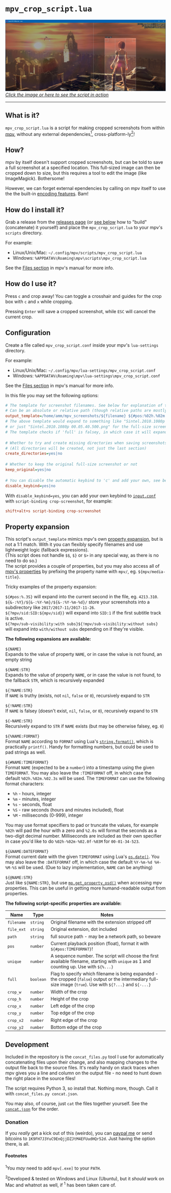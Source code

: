 # `mpv_crop_script.lua`

[![](docs/sintel_crop_guides_crosshair.jpg "Cropping Sintel (2010) with mpv_crop_script.lua")](https://youtu.be/Eis0Ipu7yw0)
[*Click the image or here to see the script in action*](https://youtu.be/Eis0Ipu7yw0)

----

## What is it?

`mpv_crop_script.lua` is a script for making cropped screenshots from within [mpv](https://github.com/mpv-player/mpv), without any external dependencies[<sup>1</sup>](#footnotes), cross-platform-ly[<sup>2</sup>](#footnotes)!

## How?

mpv by itself doesn't support cropped screenshots, but can be told to save a full screenshot at a specified location.
This full-sized image can then be cropped down to size, but this requires a tool to edit the image (like ImageMagick). Bothersome!

However, we can forget external ependencies by calling on mpv itself to use the the built-in [encoding features](https://mpv.io/manual/master/#encoding). Bam!

## How do I install it?

Grab a release from the [releases page](https://github.com/TheAMM/mpv_crop_script/releases) (or [see below](#development) how to "build" (concatenate) it yourself) and place the `mpv_crop_script.lua` to your mpv's `scripts` directory.

For example:
  * Linux/Unix/Mac: `~/.config/mpv/scripts/mpv_crop_script.lua`
  * Windows: `%APPDATA%\Roaming\mpv\scripts\mpv_crop_script.lua`

See the [Files section](https://mpv.io/manual/master/#files) in mpv's manual for more info.

## How do I use it?

Press `c` and crop away! You can toggle a crosshair and guides for the crop box with `c` and `x` while cropping.

Pressing `Enter` will save a cropped screenshot, while `ESC` will cancel the current crop.

## Configuration

Create a file called `mpv_crop_script.conf` inside your mpv's `lua-settings` directory.

For example:
  * Linux/Unix/Mac: `~/.config/mpv/lua-settings/mpv_crop_script.conf`
  * Windows: `%APPDATA%\Roaming\mpv\lua-settings\mpv_crop_script.conf`

See the [Files section](https://mpv.io/manual/master/#files) in mpv's manual for more info.

In this file you may set the following options:
```ini
# The template for screenshot filenames. See below for explanation of the property expansion!
# Can be an absolute or relative path (though relative paths are mostly untested)
output_template=/home/amm/mpv_screenshots/${filename} ${#pos:%02h.%02m.%06.3s} ${!full:${crop_w}x${crop_h} ${%unique:%03d}}.png
# The above template would expand to something like "Sintel.2010.1080p 00.05.40.500 200x400 001.png".
# or just "Sintel.2010.1080p 00.05.40.500.png" for the full-size screenshots (if kept).
# The template checks if 'full' is falsey, in which case it will expand the crop size and sequence number.

# Whether to try and create missing directories when saving screenshots
# (All directories will be created, not just the last section)
create_directories=yes|no

# Whether to keep the original full-size screenshot or not
keep_original=yes|no

# You can disable the automatic keybind to 'c' and add your own, see below
disable_keybind=yes|no
```

With `disable_keybind=yes`, you can add your own keybind to [`input.conf`](https://mpv.io/manual/master/#input-conf) with `script-binding crop-screenshot`, for example:
```ini
shift+alt+s script-binding crop-screenshot
```

## Property expansion

This script's `output_template` mimics mpv's own [property expansion](https://mpv.io/manual/master/#property-expansion), but is not a 1:1 match. With it you can flexibly specify filenames and use lightweight logic (fallback expressions).  
(This script does not handle `$$`, `$}` or `$>` in any special way, as there is no need to do so.)  
The script provides a couple of properties, but you may also access all of [mpv's properties](https://mpv.io/manual/master/#property-list) by prefixing the property name with `mpv/`, eg. `${mpv/media-title}`.

Tricky examples of the property expansion:

`${#pos:%.3S}` will expand into the current second in the file, eg. `4213.310`.  
`${&-:%Y}/${&-:%Y-%m}/${&-:%Y-%m-%d}/` store your screenshots into a subdirectory like `2017/2017-11/2017-11-26`.  
`${?mpv/sid:SID:${mpv/sid}}` will expand into `SID:1` if the first subtitle track is active.  
`${?mpv/sub-visibility:with subs}${!mpv/sub-visibility:without subs}` will expand into `with/without subs` depending on if they're visible.  

**The following expansions are available:**

`${NAME}`  
  Expands to the value of property `NAME`, or in case the value is not found, an empty string

`${NAME:STR}`  
  Expands to the value of property `NAME`, or in case the value is not found, to the fallback `STR`, which is recursively expanded

`${?NAME:STR}`  
  If `NAME` is truthy (exists, not `nil`, `false` or `0`), recursively expand to `STR`

`${!NAME:STR}`  
  If `NAME` is falsey (doesn't exist, `nil`, `false`, or `0`), recursively expand to `STR`

`${~NAME:STR}`  
  Recursively expand to `STR` if `NAME` exists (but may be otherwise falsey, eg. `0`)

`${%NAME:FORMAT}`  
  Format `NAME` according to `FORMAT` using Lua's [`string.format()`](http://www.lua.org/manual/5.1/manual.html#pdf-string.format), which is practically `printf()`. Handy for formatting numbers, but could be used to pad strings as well.

`${#NAME:TIMEFORMAT}`  
  Format `NAME` (expected to be a `number`) into a timestamp using the given `TIMEFORMAT`. You may also leave the `:TIMEFORMAT` off, in which case the default `%02h.%02m.%02.3s` will be used.
  The `TIMEFORMAT` can use the following format characters:

  *  `%h` - hours, integer
  *  `%m` - minutes, integer
  *  `%s` - seconds, float
  *  `%S` - raw seconds (hours and minutes included), float
  *  `%M` - milliseconds (0-999), integer

  You may use format specifiers to pad or truncate the values, for example `%02h` will pad the hour with a zero and `%2.0s` will format the seconds as a two-digit decimal number.
  Milliseconds are included as their own specifier in case you'd like to do `%02h-%02m-%02.0f-%03M` for `00-01-34-523`.

`${&NAME:DATEFORMAT}`  
  Format current date with the given `TIMEFORMAT` using Lua's [`os.date()`](https://www.lua.org/pil/22.1.html). You may also leave the `:DATEFORMAT` off, in which case the default `%Y-%m-%d %H-%M-%S` will be used.
  (Due to lazy implementation, `NAME` can be anything)

`${@NAME:STR}`  
  Just like `${NAME:STR}`, but use [`mp.get_property_osd()`](https://mpv.io/manual/master/#lua-scripting-mp-get-property-osd(name-[,def])) when accessing mpv properties. This can be useful in getting more humand-readable output from properties.


**The following script-specific properties are available:**

| Name | Type | Notes |
| ---- | ---- | ----- |
| `filename` | `string` | Original filename with the extension stripped off |
| `file_ext` | `string` | Original extension, dot included |
| `path` | `string` | full source path - may be a network path, so beware |
| `pos` | `number` | Current playback position (float), format it with `${#pos:TIMEFORMAT}`! |
| `unique` | `number` | A sequence number. The script will choose the first available filename, starting with `unique` as 1 and counting up. Use with `${%...}` |
| `full` | `boolean` | Flag to specify which filename is being expanded - the cropped (`false`) output or the intermediary full-size image (`true`). Use with `${?...}` and `${-...}` |
| `crop_w` | `number` | Width of the crop |
| `crop_h` | `number` | Height of the crop |
| `crop_x` | `number` | Left edge of the crop |
| `crop_y` | `number` | Top edge of the crop |
| `crop_x2` | `number` | Right edge of the crop |
| `crop_y2` | `number` | Bottom edge of the crop |


## Development

Included in the repository is the `concat_files.py` tool I use for automatically concatenating files upon their change, and also mapping changes to the output file back to the source files. It's really handy on stack traces when mpv gives you a line and column on the output file - no need to hunt down the right place in the source files!

The script requires Python 3, so install that. Nothing more, though. Call it with `concat_files.py concat.json`.

You may also, of course, just `cat` the files together yourself. See the [`concat.json`](concat.json) for the order.

### Donation

If you *really* get a kick out of this (weirdo), you can [paypal me](https://www.paypal.me/TheAMM) or send bitcoins to `1K9FH7J3YuC9EnQjjDZJtM4EFUudHQr52d`. Just having the option there, is all.

#### Footnotes
<sup>1</sup>You *may* need to add `mpv[.exe]` to your `PATH`.

<sup>2</sup>Developed & tested on Windows and Linux (Ubuntu), but it *should* work on Mac and whatnot as well, if <sup>1</sup> has been taken care of.

